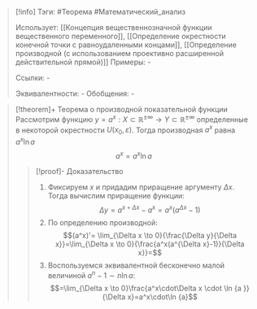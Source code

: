 > [!info]
> Тэги: #Теорема #Математический_анализ   
> 
> Использует: [[Концепция вещественнозначной функции вещественного переменного]], [[Определение окрестности конечной точки с равноудаленными концами]], [[Определение производной (с использованием проективно расширенной действительной прямой)]]
> Примеры: *-*
> 
> Ссылки: *-*
> 
> Эквивалентности: *-*
> Обобщения: *-*

> [!theorem]+ Теорема о производной показательной функции
> Рассмотрим функцию $y = a^x:X \subset \mathbb{R^{\pm\infty}}\rightarrow Y \subset \mathbb{R^{\pm\infty}}$ определенные в некоторой окрестности $U(x_0, \varepsilon)$. Тогда производная $a^x$ равна $a^x \ln a$ $$a^x = a^x \ln a$$
> > [!proof]- Доказательство
> > 1. Фиксируем $x$ и придадим приращение аргументу $\Delta x$. Тогда вычислим приращение функции: $$\Delta y=a^{x+\Delta x}-a^x=a^x(a^{\Delta x}-1)$$
> > 2. По определению производной:    $$(a^x)'= \lim_{\Delta x \to 0}{\frac{\Delta y}{\Delta x}}=\lim_{\Delta x \to 0}{\frac{a^x(a^{\Delta x}-1)}{\Delta x}}=$$
> > 3. Воспользуемся эквивалентной бесконечно малой величиной $a^n-1 \sim n \ln a$: $$=\lim_{\Delta x \to 0}\frac{a^x\cdot\Delta x \cdot \ln {a }}{\Delta x}=a^x\cdot\ln {a}$$
